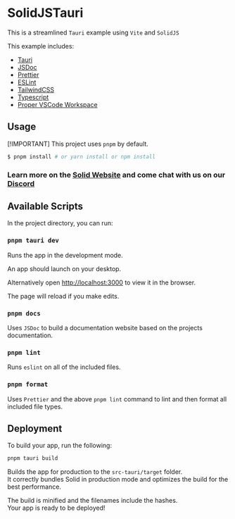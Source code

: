 # SolidJSTauri

This  is a streamlined `Tauri` example using `Vite` and `SolidJS`

This example includes:

- [Tauri](https://tauri.app/)
- [JSDoc](https://jsdoc.app/)
- [Prettier](https://prettier.io/)
- [ESLint](https://eslint.org/)
- [TailwindCSS](https://tailwindcss.com/)
- [Typescript](https://www.typescriptlang.org/)
- [Proper VSCode Workspace](./my-app/example.code-workspace)

## Usage

[!IMPORTANT]
This project uses `pnpm` by default.

```bash
$ pnpm install # or yarn install or npm install
```

### Learn more on the [Solid Website](https://solidjs.com) and come chat with us on our [Discord](https://discord.com/invite/solidjs)

## Available Scripts

In the project directory, you can run:

### `pnpm tauri dev`

Runs the app in the development mode.<br>

An app should launch on your desktop. 

Alternatively open [http://localhost:3000](http://localhost:3000) to view it in the browser.

The page will reload if you make edits.<br>

### `pnpm docs`

Uses `JSDoc` to build a documentation website based on the projects documentation.

### `pnpm lint`

Runs `eslint` on all of the included files.

### `pnpm format`

Uses `Prettier` and the above `pnpm lint` command to lint and then format all included file types.

## Deployment

To build your app, run the following:

```bash
pnpm tauri build
```

Builds the app for production to the `src-tauri/target` folder.<br>
It correctly bundles Solid in production mode and optimizes the build for the best performance.

The build is minified and the filenames include the hashes.<br>
Your app is ready to be deployed!
